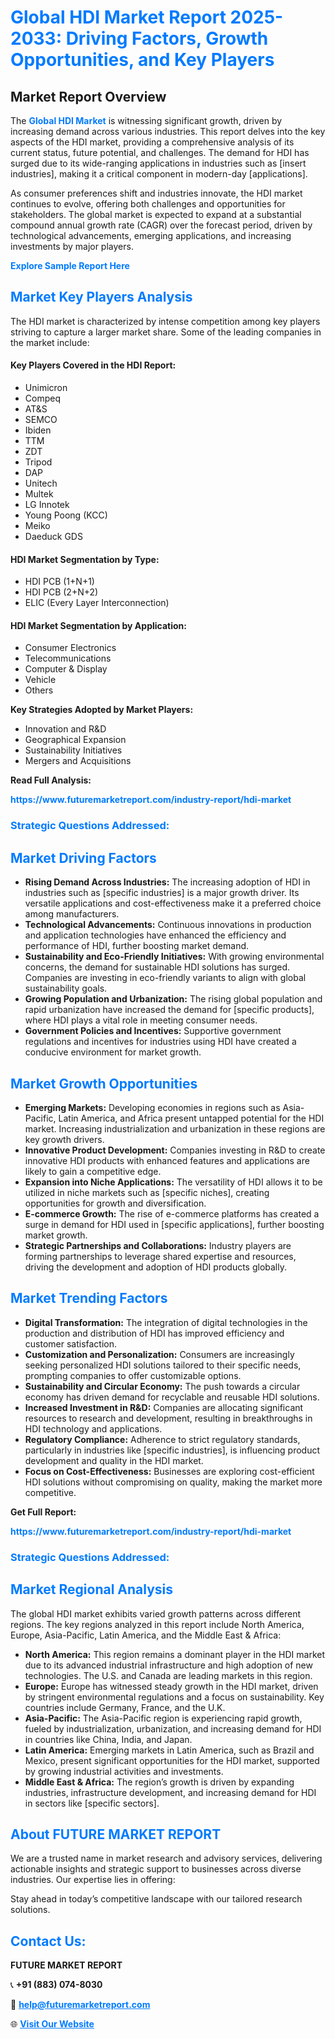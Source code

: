<h1 style="color: #007BFF;">Global HDI Market Report 2025-2033: Driving Factors, Growth Opportunities, and Key Players</h1>

<section id="overview">
<h2>Market Report Overview</h2>
<p>The <a href="https://www.futuremarketreport.com/industry-report/hdi-market" style="color: #007BFF; text-decoration: none;"><strong>Global HDI Market</strong></a> is witnessing significant growth, driven by increasing demand across various industries. This report delves into the key aspects of the HDI market, providing a comprehensive analysis of its current status, future potential, and challenges. The demand for HDI has surged due to its wide-ranging applications in industries such as [insert industries], making it a critical component in modern-day [applications].</p>
<p>As consumer preferences shift and industries innovate, the HDI market continues to evolve, offering both challenges and opportunities for stakeholders. The global market is expected to expand at a substantial compound annual growth rate (CAGR) over the forecast period, driven by technological advancements, emerging applications, and increasing investments by major players.</p>
</section>

<section id="overview">
<p><a href="https://www.futuremarketreport.com/request-sample/reportId=60840" style="color: #007BFF; text-decoration: none;"><strong>Explore Sample Report Here</strong></a></p>
</section>

<section id="key-players">
<h2 style="color: #007BFF;">Market Key Players Analysis</h2>
<p>The HDI market is characterized by intense competition among key players striving to capture a larger market share. Some of the leading companies in the market include:</p>
<h4>Key Players Covered in the HDI Report:</h4>
<ul><li>Unimicron</li><li>Compeq</li><li>AT&amp;S</li><li>SEMCO</li><li>Ibiden</li><li>TTM</li><li>ZDT</li><li>Tripod</li><li>DAP</li><li>Unitech</li><li>Multek</li><li>LG Innotek</li><li>Young Poong (KCC)</li><li>Meiko</li><li>Daeduck GDS</li></ul>
<h4>HDI Market Segmentation by Type:</h4>
<ul><li>HDI PCB (1+N+1)</li><li>HDI PCB (2+N+2)</li><li>ELIC (Every Layer Interconnection)</li></ul>

<h4>HDI Market Segmentation by Application:</h4>
<ul><li>Consumer Electronics</li><li>Telecommunications</li><li>Computer &amp; Display</li><li>Vehicle</li><li>Others</li></ul>
<p><strong>Key Strategies Adopted by Market Players:</strong></p>
<ul>
<li>Innovation and R&D</li>
<li>Geographical Expansion</li>
<li>Sustainability Initiatives</li>
<li>Mergers and Acquisitions</li>
</ul>
</section>

<section>
<p><strong>Read Full Analysis: </strong></p><a href="https://www.futuremarketreport.com/industry-report/hdi-market" style="color: #007BFF; text-decoration: none;"><strong>https://www.futuremarketreport.com/industry-report/hdi-market</strong></a>
<h3 style="color: #007BFF;">Strategic Questions Addressed:</h3>
</section>

<section id="driving-factors">
<h2 style="color: #007BFF;">Market Driving Factors</h2>
<ul>
<li><strong>Rising Demand Across Industries:</strong> The increasing adoption of HDI in industries such as [specific industries] is a major growth driver. Its versatile applications and cost-effectiveness make it a preferred choice among manufacturers.</li>
<li><strong>Technological Advancements:</strong> Continuous innovations in production and application technologies have enhanced the efficiency and performance of HDI, further boosting market demand.</li>
<li><strong>Sustainability and Eco-Friendly Initiatives:</strong> With growing environmental concerns, the demand for sustainable HDI solutions has surged. Companies are investing in eco-friendly variants to align with global sustainability goals.</li>
<li><strong>Growing Population and Urbanization:</strong> The rising global population and rapid urbanization have increased the demand for [specific products], where HDI plays a vital role in meeting consumer needs.</li>
<li><strong>Government Policies and Incentives:</strong> Supportive government regulations and incentives for industries using HDI have created a conducive environment for market growth.</li>
</ul>
</section>

<section id="growth-opportunities">
<h2 style="color: #007BFF;">Market Growth Opportunities</h2>
<ul>
<li><strong>Emerging Markets:</strong> Developing economies in regions such as Asia-Pacific, Latin America, and Africa present untapped potential for the HDI market. Increasing industrialization and urbanization in these regions are key growth drivers.</li>
<li><strong>Innovative Product Development:</strong> Companies investing in R&D to create innovative HDI products with enhanced features and applications are likely to gain a competitive edge.</li>
<li><strong>Expansion into Niche Applications:</strong> The versatility of HDI allows it to be utilized in niche markets such as [specific niches], creating opportunities for growth and diversification.</li>
<li><strong>E-commerce Growth:</strong> The rise of e-commerce platforms has created a surge in demand for HDI used in [specific applications], further boosting market growth.</li>
<li><strong>Strategic Partnerships and Collaborations:</strong> Industry players are forming partnerships to leverage shared expertise and resources, driving the development and adoption of HDI products globally.</li>
</ul>
</section>

<section id="trending-factors">
<h2 style="color: #007BFF;">Market Trending Factors</h2>
<ul>
<li><strong>Digital Transformation:</strong> The integration of digital technologies in the production and distribution of HDI has improved efficiency and customer satisfaction.</li>
<li><strong>Customization and Personalization:</strong> Consumers are increasingly seeking personalized HDI solutions tailored to their specific needs, prompting companies to offer customizable options.</li>
<li><strong>Sustainability and Circular Economy:</strong> The push towards a circular economy has driven demand for recyclable and reusable HDI solutions.</li>
<li><strong>Increased Investment in R&D:</strong> Companies are allocating significant resources to research and development, resulting in breakthroughs in HDI technology and applications.</li>
<li><strong>Regulatory Compliance:</strong> Adherence to strict regulatory standards, particularly in industries like [specific industries], is influencing product development and quality in the HDI market.</li>
<li><strong>Focus on Cost-Effectiveness:</strong> Businesses are exploring cost-efficient HDI solutions without compromising on quality, making the market more competitive.</li>
</ul>
</section>

<section>
<p><strong>Get Full Report: </strong></p><a href="https://www.futuremarketreport.com/industry-report/hdi-market" style="color: #007BFF; text-decoration: none;"><strong>https://www.futuremarketreport.com/industry-report/hdi-market</strong></a>
<h3 style="color: #007BFF;">Strategic Questions Addressed:</h3>
</section>


<section id="regional-analysis">
<h2 style="color: #007BFF;">Market Regional Analysis</h2>
<p>The global HDI market exhibits varied growth patterns across different regions. The key regions analyzed in this report include North America, Europe, Asia-Pacific, Latin America, and the Middle East & Africa:</p>
<ul>
<li><strong>North America:</strong> This region remains a dominant player in the HDI market due to its advanced industrial infrastructure and high adoption of new technologies. The U.S. and Canada are leading markets in this region.</li>
<li><strong>Europe:</strong> Europe has witnessed steady growth in the HDI market, driven by stringent environmental regulations and a focus on sustainability. Key countries include Germany, France, and the U.K.</li>
<li><strong>Asia-Pacific:</strong> The Asia-Pacific region is experiencing rapid growth, fueled by industrialization, urbanization, and increasing demand for HDI in countries like China, India, and Japan.</li>
<li><strong>Latin America:</strong> Emerging markets in Latin America, such as Brazil and Mexico, present significant opportunities for the HDI market, supported by growing industrial activities and investments.</li>
<li><strong>Middle East & Africa:</strong> The region’s growth is driven by expanding industries, infrastructure development, and increasing demand for HDI in sectors like [specific sectors].</li>
</ul>
</section>

<footer>
<h2 style="color: #007BFF;">About FUTURE MARKET REPORT</h2>
<p>We are a trusted name in market research and advisory services, delivering actionable insights and strategic support to businesses across diverse industries. Our expertise lies in offering:</p>

<p>Stay ahead in today’s competitive landscape with our tailored research solutions.</p>

<h2 style="color: #007BFF;">Contact Us:</h2>
<p><strong>FUTURE MARKET REPORT</strong></p>
<p>📞 <strong>+91 (883) 074-8030</strong></p>
<p>📧 <strong><a href="mailto:help@futuremarketreport.com" style="color: #007BFF;">help@futuremarketreport.com</a></strong></p>
<p>🌐 <strong><a href="https://www.futuremarketreport.com/" style="color: #007BFF;">Visit Our Website</a></strong></p>
</footer>